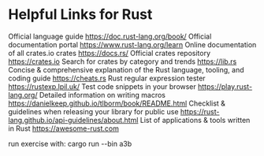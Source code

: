 # Helpful Links for Rust

Official language guide https://doc.rust-lang.org/book/
Official documentation portal https://www.rust-lang.org/learn
Online documentation of all crates.io crates https://docs.rs/
Official crates repository https://crates.io
Search for crates by category and trends https://lib.rs
Concise & comprehensive explanation of the Rust language, tooling, and coding guide https://cheats.rs
Rust regular expression tester https://rustexp.lpil.uk/
Test code snippets in your browser https://play.rust-lang.org/
Detailed information on writing macros https://danielkeep.github.io/tlborm/book/README.html
Checklist & guidelines when releasing your library for public use https://rust-lang.github.io/api-guidelines/about.html
List of applications & tools written in Rust https://awesome-rust.com

run exercise with:
  cargo run --bin a3b
